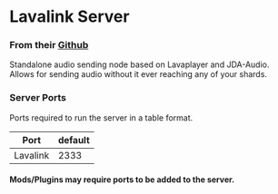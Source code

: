 # Lavalink Server
### From their [Github](https://github.com/Frederikam/Lavalink)
Standalone audio sending node based on Lavaplayer and JDA-Audio. Allows for sending audio without it ever reaching any of your shards.

### Server Ports
Ports required to run the server in a table format.

| Port     | default  |
|----------|----------|
| Lavalink |  2333    |

#### Mods/Plugins may require ports to be added to the server.
